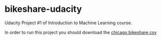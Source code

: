 # bikeshare-udacity

Udacity Project #1 of Introduction to Machine Learning course.

In order to run this project you should download the [chicago bikeshare csv](https://drive.google.com/file/d/15goy-140DwC2UePWUsfb6G5xYxw3XQE9/view?usp=sharing)